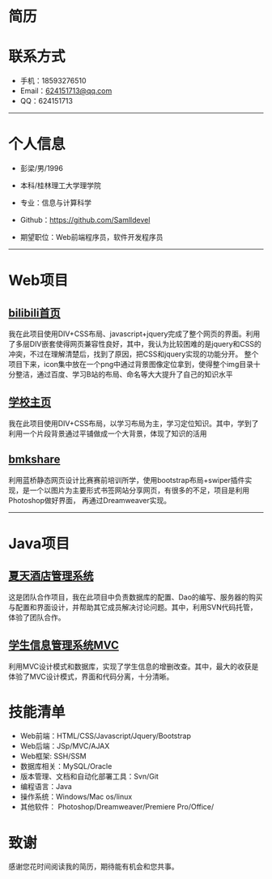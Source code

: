 # 简历

# 联系方式

- 手机：18593276510
- Email：624151713@qq.com
- QQ：624151713

---

# 个人信息

 - 彭梁/男/1996
 - 本科/桂林理工大学理学院
 - 专业：信息与计算科学
 - Github：https://github.com/Samlldevel

 - 期望职位：Web前端程序员，软件开发程序员

---

# Web项目


## [bilibili首页](http://htmlpreview.github.io/?https://github.com/Samlldevel/WebProject/blob/master/bilibili2/index.html)

我在此项目使用DIV+CSS布局、javascript+jquery完成了整个网页的界面。利用了多层DIV嵌套使得网页兼容性良好，其中，我认为比较困难的是jquery和CSS的冲突，不过在理解清楚后，找到了原因，把CSS和jquery实现的功能分开。
整个项目下来，icon集中放在一个png中通过背景图像定位拿到，使得整个img目录十分整洁，通过百度、学习B站的布局、命名等大大提升了自己的知识水平


## [学校主页](http://htmlpreview.github.io/?https://github.com/Samlldevel/WebProject/blob/master/school/index.html)

我在此项目使用DIV+CSS布局，以学习布局为主，学习定位知识。其中，学到了利用一个片段背景通过平铺做成一个大背景，体现了知识的活用


## [bmkshare](http://htmlpreview.github.io/?https://github.com/Samlldevel/WebProject/blob/master/bmkshare/index.html)
利用蓝桥静态网页设计比赛赛前培训所学，使用bootstrap布局+swiper插件实现，是一个以图片为主要形式书签网站分享网页，有很多的不足，项目是利用 Photoshop做好界面，
再通过Dreamweaver实现。

---

# Java项目

## [夏天酒店管理系统](https://github.com/Samlldevel/JavaProject/tree/master/jdglxt)

这是团队合作项目，我在此项目中负责数据库的配置、Dao的编写、服务器的购买与配置和界面设计，并帮助其它成员解决讨论问题。其中，利用SVN代码托管，体验了团队合作。
 

## [学生信息管理系统MVC](https://github.com/Samlldevel/JavaProject/tree/master/xsxxglxt7_mvc2pl)
利用MVC设计模式和数据库，实现了学生信息的增删改查。其中，最大的收获是体验了MVC设计模式，界面和代码分离，十分清晰。


# 技能清单

- Web前端：HTML/CSS/Javascript/Jquery/Bootstrap
- Web后端：JSp/MVC/AJAX
- Web框架: SSH/SSM
- 数据库相关：MySQL/Oracle
- 版本管理、文档和自动化部署工具：Svn/Git
- 编程语言：Java
- 操作系统：Windows/Mac os/linux
- 其他软件： Photoshop/Dreamweaver/Premiere Pro/Office/

# 致谢
感谢您花时间阅读我的简历，期待能有机会和您共事。
